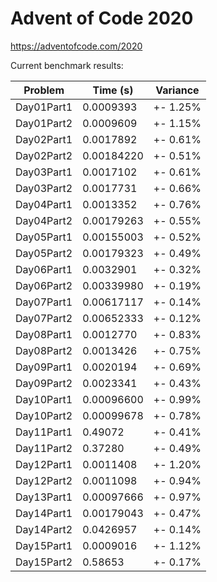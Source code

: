 Advent of Code 2020
===================

https://adventofcode.com/2020

Current benchmark results:

|Problem|Time (s)|Variance|
|-|-|-|
|Day01Part1|0.0009393|+-  1.25%|
|Day01Part2|0.0009609|+-  1.15%|
|Day02Part1|0.0017892|+-  0.61%|
|Day02Part2|0.00184220|+-  0.51%|
|Day03Part1|0.0017102|+-  0.61%|
|Day03Part2|0.0017731|+-  0.66%|
|Day04Part1|0.0013352|+-  0.76%|
|Day04Part2|0.00179263|+-  0.55%|
|Day05Part1|0.00155003|+-  0.52%|
|Day05Part2|0.00179323|+-  0.49%|
|Day06Part1|0.0032901|+-  0.32%|
|Day06Part2|0.00339980|+-  0.19%|
|Day07Part1|0.00617117|+-  0.14%|
|Day07Part2|0.00652333|+-  0.12%|
|Day08Part1|0.0012770|+-  0.83%|
|Day08Part2|0.0013426|+-  0.75%|
|Day09Part1|0.0020194|+-  0.69%|
|Day09Part2|0.0023341|+-  0.43%|
|Day10Part1|0.00096600|+-  0.99%|
|Day10Part2|0.00099678| +-  0.78%|
|Day11Part1|0.49072|+-  0.41%|
|Day11Part2|0.37280|+-  0.49%|
|Day12Part1|0.0011408|+-  1.20%|
|Day12Part2|0.0011098|+-  0.94%|
|Day13Part1|0.00097666|+-  0.97%|
|Day14Part1|0.00179043|+-  0.47%|
|Day14Part2|0.0426957|+-  0.14%|
|Day15Part1|0.0009016|+-  1.12%|
|Day15Part2|0.58653|+-  0.17%|
